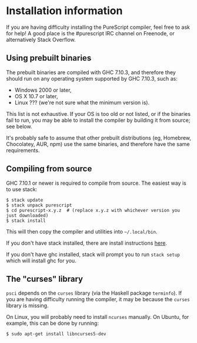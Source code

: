 # Installation information

If you are having difficulty installing the PureScript compiler, feel free to
ask for help! A good place is the #purescript IRC channel on Freenode, or
alternatively Stack Overflow.

## Using prebuilt binaries

The prebuilt binaries are compiled with GHC 7.10.3, and therefore they should
run on any operating system supported by GHC 7.10.3, such as:

* Windows 2000 or later,
* OS X 10.7 or later,
* Linux ??? (we're not sure what the minimum version is).

This list is not exhaustive. If your OS is too old or not listed, or if the
binaries fail to run, you may be able to install the compiler by building it
from source; see below.

It's probably safe to assume that other prebuilt distributions (eg, Homebrew,
Chocolatey, AUR, npm) use the same binaries, and therefore have the same
requirements.

## Compiling from source

GHC 7.10.1 or newer is required to compile from source. The easiest way is to
use stack:

```
$ stack update
$ stack unpack purescript
$ cd purescript-x.y.z  # (replace x.y.z with whichever version you just downloaded)
$ stack install
```

This will then copy the compiler and utilities into `~/.local/bin`.


If you don't have stack installed, there are install instructions
[here](https://github.com/commercialhaskell/stack/blob/master/doc/install_and_upgrade.md).

If you don't have ghc installed, stack will prompt you to run `stack setup`
which will install ghc for you.

## The "curses" library

`psci` depends on the `curses` library (via the Haskell package `terminfo`). If
you are having difficulty running the compiler, it may be because the `curses`
library is missing.

On Linux, you will probably need to install `ncurses` manually. On Ubuntu, for
example, this can be done by running:

```
$ sudo apt-get install libncurses5-dev
```
